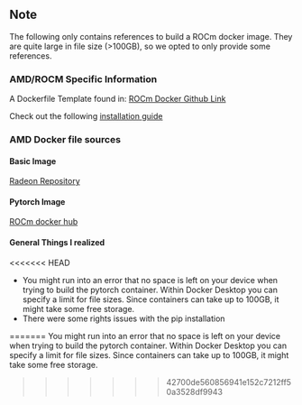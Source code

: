 ## Note
The following only contains references to build a ROCm docker image. They are quite large in file size (>100GB), so we opted to only provide some references.

### AMD/ROCM Specific Information

A Dockerfile Template found in: [ROCm Docker Github Link](github.com/ROCm/ROCm-docker/blob/master/rocm-terminal/Dockerile)

Check out the following [installation guide](https://github.com/ROCm/ROCm-docker/blob/master/quick-start.md)

### AMD Docker file sources
#### Basic Image
[Radeon Repository](https://repo.radeon.com/rocm/manylinux/)

#### Pytorch Image
[ROCm docker hub](https://hub.docker.com/r/rocm/pytorch)


#### General Things I realized
<<<<<<< HEAD
- You might run into an error that no space is left on your device when trying to build the pytorch container. Within Docker Desktop you can specify a limit for file sizes. Since containers can take up to 100GB, it might take some free storage.
- There were some rights issues with the pip installation

=======
You might run into an error that no space is left on your device when trying to build the pytorch container. Within Docker Desktop you can specify a limit for file sizes. Since containers can take up to 100GB, it might take some free storage.
>>>>>>> 42700de560856941e152c7212ff50a3528df9943
